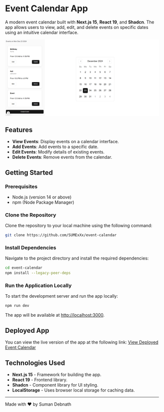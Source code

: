 # Event Calendar App

A modern event calendar built with **Next.js 15**, **React 19**, and **Shadcn**. The app allows users to view, add, edit, and delete events on specific dates using an intuitive calendar interface.

![Event Calendar](./public/images/event-calendar.png)

## Features

- **View Events**: Display events on a calendar interface.
- **Add Events**: Add events to a specific date.
- **Edit Events**: Modify details of existing events.
- **Delete Events**: Remove events from the calendar.

## Getting Started

### Prerequisites

- Node.js (version 14 or above)
- npm (Node Package Manager)

### Clone the Repository

Clone the repository to your local machine using the following command:

```bash
git clone https://github.com/SUMExXx/event-calendar
```

### Install Dependencies

Navigate to the project directory and install the required dependencies:

```bash
cd event-calendar
npm install --legacy-peer-deps
```

### Run the Application Locally

To start the development server and run the app locally:

```bash
npm run dev
```

The app will be available at [http://localhost:3000](http://localhost:3000).

## Deployed App

You can view the live version of the app at the following link:
[View Deployed Event Calendar](https://event-calender-gilt.vercel.app/)

## Technologies Used

- **Next.js 15** - Framework for building the app.
- **React 19** - Frontend library.
- **Shadcn** - Component library for UI styling.
- **LocalStorage** - Uses browser local storage for caching data.

---
Made with ❤️ by Suman Debnath
